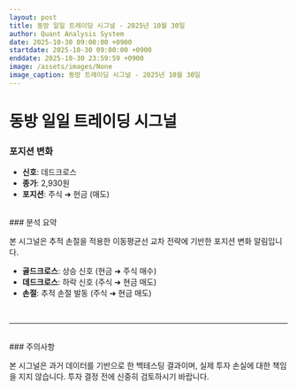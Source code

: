 ```yaml
---
layout: post
title: 동방 일일 트레이딩 시그널 - 2025년 10월 30일
author: Quant Analysis System
date: 2025-10-30 09:00:00 +0900
startdate: 2025-10-30 09:00:00 +0900
enddate: 2025-10-30 23:59:59 +0900
image: /assets/images/None
image_caption: 동방 트레이딩 시그널 - 2025년 10월 30일
---
```


# 동방 일일 트레이딩 시그널

### 포지션 변화

- **신호**: 데드크로스
- **종가**: 2,930원
- **포지션**: 주식 ➜ 현금 (매도)

<br />
### 분석 요약

본 시그널은 추적 손절을 적용한 이동평균선 교차 전략에 기반한 포지션 변화 알림입니다.

- **골드크로스**: 상승 신호 (현금 ➜ 주식 매수)
- **데드크로스**: 하락 신호 (주식 ➜ 현금 매도)
- **손절**: 추적 손절 발동 (주식 ➜ 현금 매도)
<br />

---

<br />
### 주의사항

본 시그널은 과거 데이터를 기반으로 한 백테스팅 결과이며, 실제 투자 손실에 대한 책임을 지지 않습니다. 투자 결정 전에 신중히 검토하시기 바랍니다.
